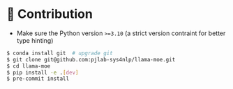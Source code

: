 # 🤝 Contribution

- Make sure the Python version `>=3.10` (a strict version contraint for better type hinting)

```bash
$ conda install git  # upgrade git
$ git clone git@github.com:pjlab-sys4nlp/llama-moe.git
$ cd llama-moe
$ pip install -e .[dev]
$ pre-commit install
```
